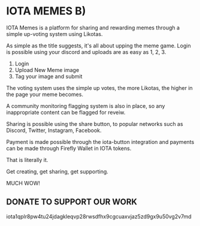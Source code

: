 # IOTA MEMES B)

IOTA Memes is a platform for sharing and rewarding memes through a simple up-voting system using Likotas. 


As simple as the title suggests, it's all about upping the meme game. Login is possible using your discord and uploads are as easy as 1, 2, 3.


1. Login
2. Upload New Meme image
3. Tag your image and submit


The voting system uses the simple up votes, the more Likotas, the higher in the page your meme becomes.


A community monitoring flagging system is also in place, so any inappropriate content can be flagged for reveiw.


Sharing is possible using the share button, to popular networks such as Discord, Twitter, Instagram, Facebook.


Payment is made possible through the iota-button integration and payments can be made through Firefly Wallet in IOTA tokens.


That is literally it. 


Get creating, get sharing, get supporting.


MUCH WOW!


## DONATE TO SUPPORT OUR WORK

iota1qplr8pw4tu24jdagkleqvp28rwsdfhx9cgcuaxvjaz5zd9gx9u50vg2v7md
